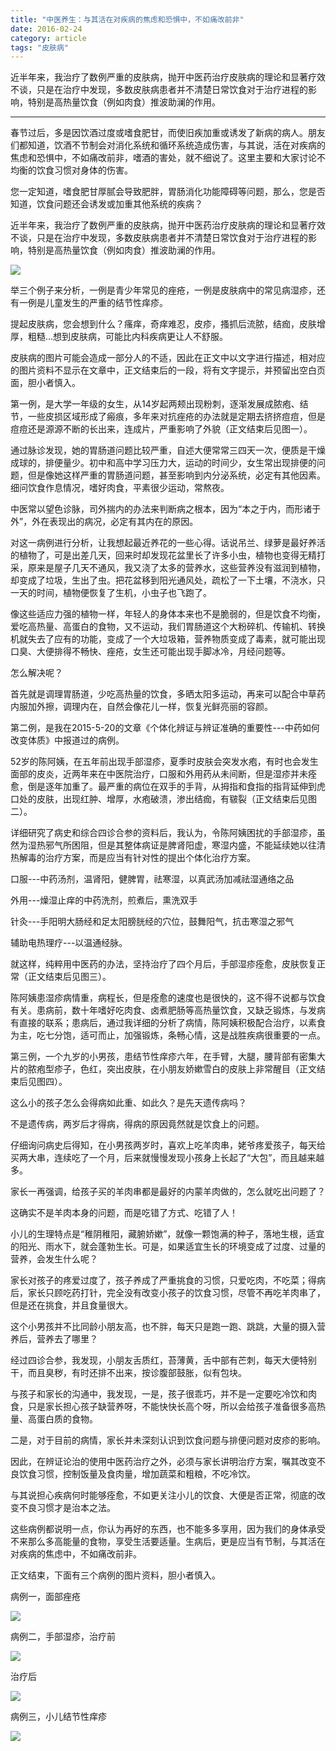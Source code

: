 ```yaml
---
title: "中医养生：与其活在对疾病的焦虑和恐惧中，不如痛改前非"
date: 2016-02-24
category: article
tags: "皮肤病"
---
```


近半年来，我治疗了数例严重的皮肤病，抛开中医药治疗皮肤病的理论和显著疗效不谈，只是在治疗中发现，多数皮肤病患者并不清楚日常饮食对于治疗进程的影响，特别是高热量饮食（例如肉食）推波助澜的作用。

***

春节过后，多是因饮酒过度或嗜食肥甘，而使旧疾加重或诱发了新病的病人。朋友们都知道，饮酒不节制会对消化系统和循环系统造成伤害，与其说，活在对疾病的焦虑和恐惧中，不如痛改前非，嗜酒的害处，就不细说了。这里主要和大家讨论不均衡的饮食习惯对身体的伤害。

您一定知道，嗜食肥甘厚腻会导致肥胖，胃肠消化功能障碍等问题，那么，您是否知道，饮食问题还会诱发或加重其他系统的疾病？

近半年来，我治疗了数例严重的皮肤病，抛开中医药治疗皮肤病的理论和显著疗效不谈，只是在治疗中发现，多数皮肤病患者并不清楚日常饮食对于治疗进程的影响，特别是高热量饮食（例如肉食）推波助澜的作用。

![](/media/2016/02/22-01.jpg)

举三个例子来分析，一例是青少年常见的痤疮，一例是皮肤病中的常见病湿疹，还有一例是儿童发生的严重的结节性痒疹。

提起皮肤病，您会想到什么？瘙痒，奇痒难忍，皮疹，搔抓后流脓，结痂，皮肤增厚，粗糙…想到皮肤病，可能比内科疾病更让人不舒服。

皮肤病的图片可能会造成一部分人的不适，因此在正文中以文字进行描述，相对应的图片资料不显示在文章中，正文结束后的一段，将有文字提示，并预留出空白页面，胆小者慎入。

第一例，是大学一年级的女生，从14岁起两颊出现粉刺，逐渐发展成脓疱、结节，一些皮损区域形成了瘢痕，多年来对抗痤疮的办法就是定期去挤挤痘痘，但是痘痘还是源源不断的长出来，连成片，严重影响了外貌（正文结束后见图一）。

通过脉诊发现，她的胃肠道问题比较严重，自述大便常常三四天一次，便质是干燥成球的，排便量少。初中和高中学习压力大，运动的时间少，女生常出现排便的问题，但是像她这样严重的胃肠道问题，甚至影响到内分泌系统，必定有其他因素。细问饮食作息情况，嗜好肉食，平素很少运动，常熬夜。

中医常以望色诊脉，司外揣内的办法来判断病之根本，因为“本之于内，而形诸于外”，外在表现出的病况，必定有其内在的原因。

对这一病例进行分析，让我想起最近养花的一些心得。话说吊兰、绿萝是最好养活的植物了，可是出差几天，回来时却发现花盆里长了许多小虫，植物也变得无精打采，原来是屋子几天不通风，我又浇了太多的营养水，这些营养没有滋润到植物，却变成了垃圾，生出了虫。把花盆移到阳光通风处，疏松了一下土壤，不浇水，只一天的时间，植物便恢复了生机，小虫子也飞跑了。

像这些适应力强的植物一样，年轻人的身体本来也不是脆弱的，但是饮食不均衡，爱吃高热量、高蛋白的食物，又不运动，我们胃肠道这个大粉碎机、传输机、转换机就失去了应有的功能，变成了一个大垃圾箱，营养物质变成了毒素，就可能出现口臭、大便排得不畅快、痤疮，女生还可能出现手脚冰冷，月经问题等。

怎么解决呢？

首先就是调理胃肠道，少吃高热量的饮食，多晒太阳多运动，再来可以配合中草药内服加外擦，调理内在，自然会像花儿一样，恢复光鲜亮丽的容颜。

第二例，是我在2015-5-20的文章《个体化辨证与辨证准确的重要性---中药如何改变体质》中报道过的病例。

52岁的陈阿姨，在五年前出现手部湿疹，夏季时皮肤会突发水疱，有时也会发生面部的皮炎，近两年来在中医院治疗，口服和外用药从未间断，但是湿疹并未痊愈，倒是逐年加重了。最严重的病位在双手的手背，从拇指和食指的指背延伸到虎口处的皮肤，出现红肿、增厚，水疱破溃，渗出结痂，有皲裂（正文结束后见图二）。

详细研究了病史和综合四诊合参的资料后，我认为，令陈阿姨困扰的手部湿疹，虽然为湿热邪气所困阻，但是其整体病证是脾肾阳虚，寒湿内盛，不能延续她以往清热解毒的治疗方案，而是应当有针对性的提出个体化治疗方案。

口服---中药汤剂，温肾阳，健脾胃，祛寒湿，以真武汤加减祛湿通络之品

外用---燥湿止痒的中药洗剂，煎煮后，熏洗双手

针灸---手阳明大肠经和足太阳膀胱经的穴位，鼓舞阳气，抗击寒湿之邪气

辅助电热理疗---以温通经脉。

就这样，纯粹用中医药的办法，坚持治疗了四个月后，手部湿疹痊愈，皮肤恢复正常（正文结束后见图三）。

陈阿姨患湿疹病情重，病程长，但是痊愈的速度也是很快的，这不得不说都与饮食有关。患病前，数十年嗜好吃肉食、卤煮肥肠等高热量饮食，又缺乏锻炼，与发病有直接的联系；患病后，通过我详细的分析了病情，陈阿姨积极配合治疗，以素食为主，吃七分饱，适可而止，加强锻炼，条畅心情，这是战胜疾病很重要的一点。

第三例，一个九岁的小男孩，患结节性痒疹六年，在手臂，大腿，腰背部有密集大片的脓疱型疹子，色红，突出皮肤，在小朋友娇嫰雪白的皮肤上非常醒目（正文结束后见图四）。

这么小的孩子怎么会得病如此重、如此久？是先天遗传病吗？

不是遗传病，两岁后才得病，得病的原因竟然就是饮食上的问题。

仔细询问病史后得知，在小男孩两岁时，喜欢上吃羊肉串，姥爷疼爱孩子，每天给买两大串，连续吃了一个月，后来就慢慢发现小孩身上长起了“大包”，而且越来越多。

家长一再强调，给孩子买的羊肉串都是最好的内蒙羊肉做的，怎么就吃出问题了？

这确实不是羊肉本身的问题，而是吃错了方式、吃错了人！

小儿的生理特点是“稚阴稚阳，藏腑娇嫰”，就像一颗饱满的种子，落地生根，适宜的阳光、雨水下，就会蓬勃生长。可是，如果适宜生长的环境变成了过度、过量的营养，会发生什么呢？

家长对孩子的疼爱过度了，孩子养成了严重挑食的习惯，只爱吃肉，不吃菜；得病后，家长只顾吃药打针，完全没有改变小孩子的饮食习惯，尽管不再吃羊肉串了，但是还在挑食，并且食量很大。

这个小男孩并不比同龄小朋友高，也不胖，每天只是跑一跑、跳跳，大量的摄入营养后，营养去了哪里？

经过四诊合参，我发现，小朋友舌质红，苔薄黄，舌中部有芒刺，每天大便特别干，而且臭秽，有时还排不出来，按诊腹部鼓胀，似有包块。

与孩子和家长的沟通中，我发现，一是，孩子很乖巧，并不是一定要吃冷饮和肉食，只是家长担心孩子缺营养呀，不能快快长高个呀，所以会给孩子准备很多高热量、高蛋白质的食物。

二是，对于目前的病情，家长并未深刻认识到饮食问题与排便问题对皮疹的影响。

因此，在辨证论治的使用中医药治疗之外，必须与家长讲明治疗方案，嘱其改变不良饮食习惯，控制饭量及食肉量，增加蔬菜和粗粮，不吃冷饮。

与其说担心疾病何时能够痊愈，不如更关注小儿的饮食、大便是否正常，彻底的改变不良习惯才是治本之法。

这些病例都说明一点，你认为再好的东西，也不能多多享用，因为我们的身体承受不来那么多高能量的食物，享受生活要适量。生病后，更是应当有节制，与其活在对疾病的焦虑中，不如痛改前非。

正文结束，下面有三个病例的图片资料，胆小者慎入。

病例一，面部痤疮

![](/media/2016/02/22-02.jpg)

病例二，手部湿疹，治疗前

![](/media/2016/02/22-03.jpg)

治疗后

![](/media/2016/02/22-04.jpg)

病例三，小儿结节性痒疹

![](/media/2016/02/22-05.jpg)

